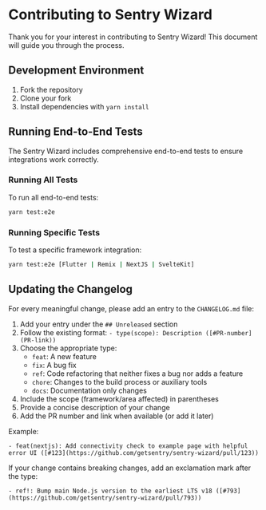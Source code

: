# Contributing to Sentry Wizard

Thank you for your interest in contributing to Sentry Wizard! This document will guide you through the process.

## Development Environment

1. Fork the repository
2. Clone your fork
3. Install dependencies with `yarn install`

## Running End-to-End Tests

The Sentry Wizard includes comprehensive end-to-end tests to ensure integrations work correctly.

### Running All Tests

To run all end-to-end tests:

```bash
yarn test:e2e
```

### Running Specific Tests

To test a specific framework integration:

```bash
yarn test:e2e [Flutter | Remix | NextJS | SvelteKit]
```

## Updating the Changelog

For every meaningful change, please add an entry to the `CHANGELOG.md` file:

1. Add your entry under the `## Unreleased` section
2. Follow the existing format: `- type(scope): Description ([#PR-number](PR-link))`
3. Choose the appropriate type:
   - `feat`: A new feature
   - `fix`: A bug fix
   - `ref`: Code refactoring that neither fixes a bug nor adds a feature
   - `chore`: Changes to the build process or auxiliary tools
   - `docs`: Documentation only changes
4. Include the scope (framework/area affected) in parentheses
5. Provide a concise description of your change
6. Add the PR number and link when available (or add it later)

Example:
```
- feat(nextjs): Add connectivity check to example page with helpful error UI ([#123](https://github.com/getsentry/sentry-wizard/pull/123))
```

If your change contains breaking changes, add an exclamation mark after the type:
```
- ref!: Bump main Node.js version to the earliest LTS v18 ([#793](https://github.com/getsentry/sentry-wizard/pull/793))
```
